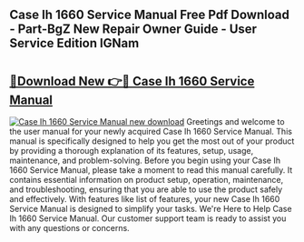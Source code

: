 ## Case Ih 1660 Service Manual Free Pdf Download - Part-BgZ New Repair Owner Guide - User Service Edition lGNam

# <h2><a href="http://bc92275.oget.top/?id=Case+Ih+1660+Service+Manual">🔗Download New 👉🔴 Case Ih 1660 Service Manual</a></h2>

[![Case Ih 1660 Service Manual new download](https://i.imgur.com/5g1atiW.png)](http://bc92275.oget.top/?id=Case+Ih+1660+Service+Manual)
Greetings and welcome to the user manual for your newly acquired Case Ih 1660 Service Manual. This manual is specifically designed to help you get the most out of your product by providing a thorough explanation of its features, setup, usage, maintenance, and problem-solving. Before you begin using your Case Ih 1660 Service Manual, please take a moment to read this manual carefully. It contains essential information on product setup, operation, maintenance, and troubleshooting, ensuring that you are able to use the product safely and effectively. With features like list of features, your new Case Ih 1660 Service Manual is designed to simplify your tasks. We're Here to Help Case Ih 1660 Service Manual. Our customer support team is ready to assist you with any questions or concerns.
